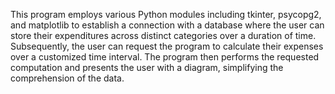 This program employs various Python modules including tkinter, psycopg2, and matplotlib to establish a connection with a database 
where the user can store their expenditures across distinct categories over a duration of time. 
Subsequently, the user can request the program to calculate their expenses over a customized time interval. 
The program then performs the requested computation and presents the user with a diagram, simplifying the comprehension of the data.
